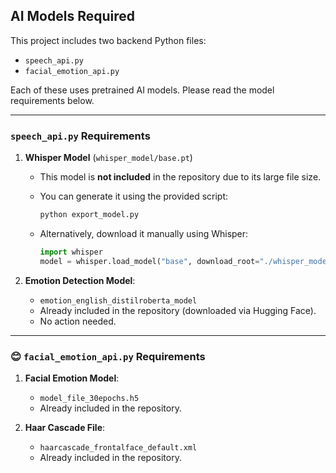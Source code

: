 ## AI Models Required

This project includes two backend Python files:

* `speech_api.py`
* `facial_emotion_api.py`

Each of these uses pretrained AI models. Please read the model requirements below.

---

### `speech_api.py` Requirements

1. **Whisper Model** (`whisper_model/base.pt`)

   * This model is **not included** in the repository due to its large file size.
   * You can generate it using the provided script:

     ```bash
     python export_model.py
     ```
   * Alternatively, download it manually using Whisper:

     ```python
     import whisper
     model = whisper.load_model("base", download_root="./whisper_model")
     ```

2. **Emotion Detection Model**:

   * `emotion_english_distilroberta_model`
   * Already included in the repository (downloaded via Hugging Face).
   * No action needed.

---

### 😊 `facial_emotion_api.py` Requirements

1. **Facial Emotion Model**:

   * `model_file_30epochs.h5`
   * Already included in the repository.

2. **Haar Cascade File**:

   * `haarcascade_frontalface_default.xml`
   * Already included in the repository.

